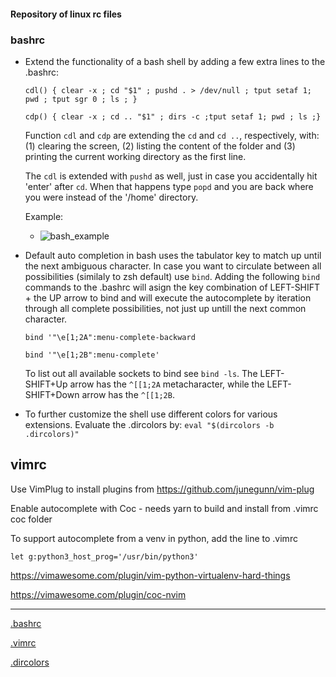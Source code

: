 #### Repository of linux rc files

### bashrc

 - Extend the functionality of a bash shell by adding a few extra lines to the .bashrc:

	`cdl() { clear -x ; cd "$1" ; pushd . > /dev/null ; tput setaf 1; pwd ; tput sgr 0 ; ls ; }`

	`cdp() { clear -x ; cd .. "$1" ; dirs -c ;tput setaf 1; pwd ; ls ;}`

	Function `cdl` and `cdp` are extending the `cd` and `cd ..`, respectively,
	with: (1) clearing the screen, (2) listing the content of the folder and (3)
	printing the current working directory as the first line.  


	The `cdl` is extended with `pushd` as well, just in case you accidentally hit 'enter' after `cd`. When that happens 
	type `popd` and you are back where you were instead of the '/home' directory. 

	Example:

	- ![bash_example](https://raw.github.com/bkocis/linux_rc-s/master/bash_prompt.gif)


 - Default auto completion in bash uses the tabulator key to match up until the next ambiguous character.
	In case you want to circulate between all possibilities (similaly to zsh default) use `bind`. Adding the following `bind` commands to the .bashrc will asign the key combination of LEFT-SHIFT + the UP arrow to bind and will execute the autocomplete by iteration through all complete possibilities, not just up untill the next common character.

	`bind '"\e[1;2A":menu-complete-backward`

	`bind '"\e[1;2B":menu-complete'`

	To list out all available sockets to bind see `bind -ls`. 
	The LEFT-SHIFT+Up arrow has the `^[[1;2A` metacharacter, while the LEFT-SHIFT+Down arrow has the `^[[1;2B`. 


 - To further customize the shell use different colors for various extensions.
	Evaluate the .dircolors by:
	`eval "$(dircolors -b .dircolors)"`


## vimrc

Use VimPlug to install plugins from https://github.com/junegunn/vim-plug

Enable autocomplete with Coc - needs yarn to build and install from .vimrc coc folder 

To support autocomplete from a venv in python, add the line to .vimrc

`let g:python3_host_prog='/usr/bin/python3'`

https://vimawesome.com/plugin/vim-python-virtualenv-hard-things

https://vimawesome.com/plugin/coc-nvim


---
[.bashrc](https://github.com/bkocis/linux_rc-s/blob/master/bashrc)


[.vimrc](https://github.com/bkocis/linux_rc-s/blob/master/vimrc)


[.dircolors](https://github.com/bkocis/linux_rc-s/blob/master/dircolors)


 


